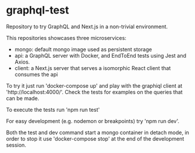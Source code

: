 # graphql-test
Repository to try GraphQL and Next.js in a non-trivial environment.

This repositories showcases three microservices:
  - mongo: default mongo image used as persistent storage
  - api: a GraphQL server with Docker, and EndToEnd tests using Jest and Axios.
  - client: a Next.js server that serves a isomorphic React client that consumes the api

To try it just run 'docker-compose up' and play with
the graphiql client at 'http://localhost:4000/'. Check the tests
for examples on the queries that can be made.

To execute the tests run 'npm run test'

For easy development (e.g. nodemon or breakpoints) try 'npm run dev'.

Both the test and dev command start a mongo container in detach mode,
in order to stop it use 'docker-compose stop' at the end of
the development session.